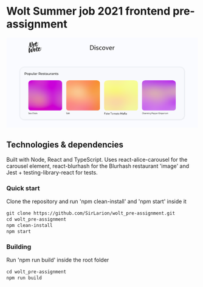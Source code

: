 # Wolt Summer job 2021 frontend pre-assignment

<img src=notwolt_screencap.png />

## Technologies & dependencies
Built with Node, React and TypeScript. Uses react-alice-carousel for the carousel element, react-blurhash for the Blurhash restaurant 'image' and Jest + testing-library-react for tests.

### Quick start

Clone the repository and run 'npm clean-install' and 'npm start' inside it
```
git clone https://github.com/SirLarion/wolt_pre-assignment.git
cd wolt_pre-assignment
npm clean-install
npm start
```

### Building

Run 'npm run build' inside the root folder
```
cd wolt_pre-assignment
npm run build
```


